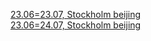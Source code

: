 [23.06=23.07, Stockholm beijing](https://www.finn.no/reise/flybilletter/resultat/?tripType=roundtrip&requestedOrigin=STO.METROPOLITAN_AREA&requestedDestination=BJS.METROPOLITAN_AREA&requestedDepartureDate=23.06.2023&requestedReturnDate=23.07.2023&adults=4&children=1&cabinType=economy%2Cpremium%2Cbusiness%2Cfirst)\
[23.06=24.07, Stockholm beijing](https://www.finn.no/reise/flybilletter/resultat/?tripType=roundtrip&requestedOrigin=STO.METROPOLITAN_AREA&requestedDestination=BJS.METROPOLITAN_AREA&requestedDepartureDate=23.06.2023&requestedReturnDate=24.07.2023&adults=4&children=1&cabinType=economy%2Cpremium%2Cbusiness%2Cfirst)
